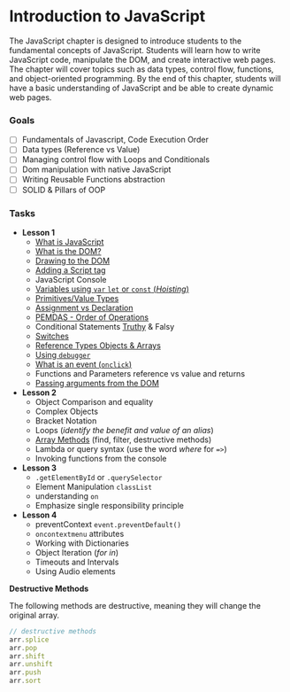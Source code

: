 # Introduction to JavaScript

The JavaScript chapter is designed to introduce students to the fundamental concepts of JavaScript. Students will learn how to write JavaScript code, manipulate the DOM, and create interactive web pages. The chapter will cover topics such as data types, control flow, functions, and object-oriented programming. By the end of this chapter, students will have a basic understanding of JavaScript and be able to create dynamic web pages.

### Goals

* [ ] Fundamentals of Javascript, Code Execution Order
* [ ] Data types (Reference vs Value)
* [ ] Managing control flow with Loops and Conditionals
* [ ] Dom manipulation with native JavaScript
* [ ] Writing Reusable Functions abstraction
* [ ] SOLID & Pillars of OOP

### Tasks

* **Lesson 1**
  + [What is JavaScript](https://auth0.com/blog/a-brief-history-of-javascript/)
  + [What is the DOM?](https://www.w3schools.com/js/js_htmldom.asp)
  + [Drawing to the DOM](https://www.w3schools.com/js/js_htmldom.asp)
  + [Adding a Script tag](https://www.w3schools.com/js/js_htmldom.asp)
  + JavaScript Console
  + [Variables using `var` `let` or `const` (*Hoisting*)](https://www.w3schools.com/js/js_hoisting.asp)
  + [Primitives/Value Types](https://www.w3schools.com/js/js_datatypes.asp)
  + [Assignment vs Declaration](https://www.w3schools.com/js/js_assignment.asp)
  + [PEMDAS - Order of Operations](https://www.mathsisfun.com/operation-order-pemdas.html)
  + Conditional Statements [Truthy](https://developer.) & Falsy
  + [Switches](https://www.w3schools.com/js/js_switch.asp)
  + [Reference Types Objects & Arrays](https://www.w3schools.com/js/js_objects.asp)
  + [Using `debugger`](https://developer.mozilla.org/en-US/docs/Web/JavaScript/Reference/Statements/debugger)
  + [What is an event (`onclick`)](https://www.w3schools.com/js/js_htmldom_eventlistener.asp)
  + Functions and Parameters reference vs value and returns
  + [Passing arguments from the DOM](https://www.w3schools.com/js/js_htmldom_eventlistener.asp)
* **Lesson 2**
  + Object Comparison and equality
  + Complex Objects
  + Bracket Notation
  + Loops (*identify the benefit and value of an alias*)
  + [Array Methods](https://developer.mozilla.org/en-US/docs/Web/JavaScript/Reference/Global_Objects/Array) (find, filter, destructive methods)
  + Lambda or query syntax (use the word *where* for `=>`)
  + Invoking functions from the console
* **Lesson 3**
  + `.getElementById` or `.querySelector`
  + Element Manipulation `classList`
  + understanding `on`
  + Emphasize single responsibility principle
* **Lesson 4**
  + preventContext `event.preventDefault()`
  + `oncontextmenu` attributes
  + Working with Dictionaries
  + Object Iteration (*for in*)
  + Timeouts and Intervals
  + Using Audio elements

**Destructive Methods**

The following methods are destructive, meaning they will change the original array.

```js
// destructive methods
arr.splice
arr.pop
arr.shift
arr.unshift
arr.push
arr.sort
```
